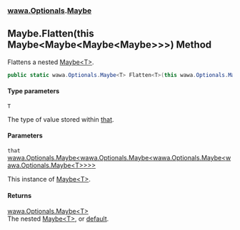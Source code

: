 ### [wawa.Optionals](wawa.Optionals.md 'wawa.Optionals').[Maybe](Maybe.md 'wawa.Optionals.Maybe')

## Maybe.Flatten<T>(this Maybe<Maybe<Maybe<Maybe<T>>>>) Method

Flattens a nested [Maybe&lt;T&gt;](Maybe{T}.md 'wawa.Optionals.Maybe<T>').

```csharp
public static wawa.Optionals.Maybe<T> Flatten<T>(this wawa.Optionals.Maybe<wawa.Optionals.Maybe<wawa.Optionals.Maybe<wawa.Optionals.Maybe<T>>>> that);
```
#### Type parameters

<a name='wawa.Optionals.Maybe.Flatten_T_(thiswawa.Optionals.Maybe_wawa.Optionals.Maybe_wawa.Optionals.Maybe_wawa.Optionals.Maybe_T____).T'></a>

`T`

The type of value stored within [that](Maybe.Flatten{T}(Maybe{Maybe{Maybe{Maybe{T}}}}).md#wawa.Optionals.Maybe.Flatten_T_(thiswawa.Optionals.Maybe_wawa.Optionals.Maybe_wawa.Optionals.Maybe_wawa.Optionals.Maybe_T____).that 'wawa.Optionals.Maybe.Flatten<T>(this wawa.Optionals.Maybe<wawa.Optionals.Maybe<wawa.Optionals.Maybe<wawa.Optionals.Maybe<T>>>>).that').
#### Parameters

<a name='wawa.Optionals.Maybe.Flatten_T_(thiswawa.Optionals.Maybe_wawa.Optionals.Maybe_wawa.Optionals.Maybe_wawa.Optionals.Maybe_T____).that'></a>

`that` [wawa.Optionals.Maybe&lt;](Maybe{T}.md 'wawa.Optionals.Maybe<T>')[wawa.Optionals.Maybe&lt;](Maybe{T}.md 'wawa.Optionals.Maybe<T>')[wawa.Optionals.Maybe&lt;](Maybe{T}.md 'wawa.Optionals.Maybe<T>')[wawa.Optionals.Maybe&lt;](Maybe{T}.md 'wawa.Optionals.Maybe<T>')[T](Maybe.Flatten{T}(Maybe{Maybe{Maybe{Maybe{T}}}}).md#wawa.Optionals.Maybe.Flatten_T_(thiswawa.Optionals.Maybe_wawa.Optionals.Maybe_wawa.Optionals.Maybe_wawa.Optionals.Maybe_T____).T 'wawa.Optionals.Maybe.Flatten<T>(this wawa.Optionals.Maybe<wawa.Optionals.Maybe<wawa.Optionals.Maybe<wawa.Optionals.Maybe<T>>>>).T')[&gt;](Maybe{T}.md 'wawa.Optionals.Maybe<T>')[&gt;](Maybe{T}.md 'wawa.Optionals.Maybe<T>')[&gt;](Maybe{T}.md 'wawa.Optionals.Maybe<T>')[&gt;](Maybe{T}.md 'wawa.Optionals.Maybe<T>')

This instance of [Maybe&lt;T&gt;](Maybe{T}.md 'wawa.Optionals.Maybe<T>').

#### Returns
[wawa.Optionals.Maybe&lt;](Maybe{T}.md 'wawa.Optionals.Maybe<T>')[T](Maybe.Flatten{T}(Maybe{Maybe{Maybe{Maybe{T}}}}).md#wawa.Optionals.Maybe.Flatten_T_(thiswawa.Optionals.Maybe_wawa.Optionals.Maybe_wawa.Optionals.Maybe_wawa.Optionals.Maybe_T____).T 'wawa.Optionals.Maybe.Flatten<T>(this wawa.Optionals.Maybe<wawa.Optionals.Maybe<wawa.Optionals.Maybe<wawa.Optionals.Maybe<T>>>>).T')[&gt;](Maybe{T}.md 'wawa.Optionals.Maybe<T>')  
The nested [Maybe&lt;T&gt;](Maybe{T}.md 'wawa.Optionals.Maybe<T>'), or [default](https://docs.microsoft.com/en-us/dotnet/csharp/language-reference/keywords/default 'https://docs.microsoft.com/en-us/dotnet/csharp/language-reference/keywords/default').